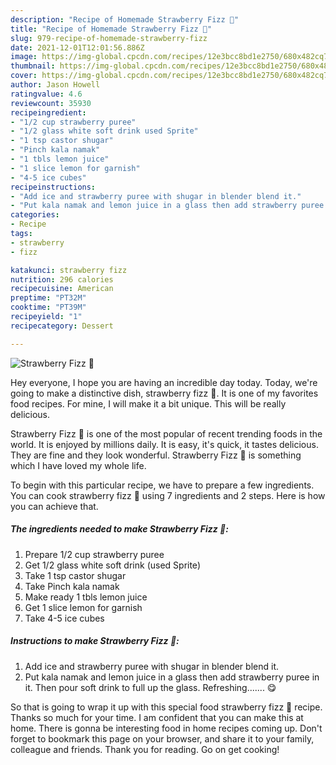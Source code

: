 ```yaml
---
description: "Recipe of Homemade Strawberry Fizz 🍓"
title: "Recipe of Homemade Strawberry Fizz 🍓"
slug: 979-recipe-of-homemade-strawberry-fizz
date: 2021-12-01T12:01:56.886Z
image: https://img-global.cpcdn.com/recipes/12e3bcc8bd1e2750/680x482cq70/strawberry-fizz-recipe-main-photo.jpg
thumbnail: https://img-global.cpcdn.com/recipes/12e3bcc8bd1e2750/680x482cq70/strawberry-fizz-recipe-main-photo.jpg
cover: https://img-global.cpcdn.com/recipes/12e3bcc8bd1e2750/680x482cq70/strawberry-fizz-recipe-main-photo.jpg
author: Jason Howell
ratingvalue: 4.6
reviewcount: 35930
recipeingredient:
- "1/2 cup strawberry puree"
- "1/2 glass white soft drink used Sprite"
- "1 tsp castor shugar"
- "Pinch kala namak"
- "1 tbls lemon juice"
- "1 slice lemon for garnish"
- "4-5 ice cubes"
recipeinstructions:
- "Add ice and strawberry puree with shugar in blender blend it."
- "Put kala namak and lemon juice in a glass then add strawberry puree in it. Then pour soft drink to full up the glass. Refreshing....... 😋"
categories:
- Recipe
tags:
- strawberry
- fizz

katakunci: strawberry fizz 
nutrition: 296 calories
recipecuisine: American
preptime: "PT32M"
cooktime: "PT39M"
recipeyield: "1"
recipecategory: Dessert

---
```



![Strawberry Fizz 🍓](https://img-global.cpcdn.com/recipes/12e3bcc8bd1e2750/680x482cq70/strawberry-fizz-recipe-main-photo.jpg)

Hey everyone, I hope you are having an incredible day today. Today, we're going to make a distinctive dish, strawberry fizz 🍓. It is one of my favorites food recipes. For mine, I will make it a bit unique. This will be really delicious.

Strawberry Fizz 🍓 is one of the most popular of recent trending foods in the world. It is enjoyed by millions daily. It is easy, it's quick, it tastes delicious. They are fine and they look wonderful. Strawberry Fizz 🍓 is something which I have loved my whole life.




To begin with this particular recipe, we have to prepare a few ingredients. You can cook strawberry fizz 🍓 using 7 ingredients and 2 steps. Here is how you can achieve that.

<!--inarticleads1-->

##### The ingredients needed to make Strawberry Fizz 🍓:

1. Prepare 1/2 cup strawberry puree
1. Get 1/2 glass white soft drink (used Sprite)
1. Take 1 tsp castor shugar
1. Take Pinch kala namak
1. Make ready 1 tbls lemon juice
1. Get 1 slice lemon for garnish
1. Take 4-5 ice cubes




<!--inarticleads2-->

##### Instructions to make Strawberry Fizz 🍓:

1. Add ice and strawberry puree with shugar in blender blend it.
1. Put kala namak and lemon juice in a glass then add strawberry puree in it. Then pour soft drink to full up the glass. Refreshing....... 😋




So that is going to wrap it up with this special food strawberry fizz 🍓 recipe. Thanks so much for your time. I am confident that you can make this at home. There is gonna be interesting food in home recipes coming up. Don't forget to bookmark this page on your browser, and share it to your family, colleague and friends. Thank you for reading. Go on get cooking!
